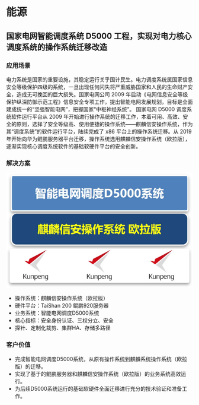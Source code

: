 <div class="markdown">

# 能源

## 国家电网智能调度系统 D5000 工程，实现对电力核心调度系统的操作系统迁移改造



### 应用场景

电力系统是国家的重要设施，其稳定运行关乎国计民生。电力调度系统属国家信息安全等级保护四级的系统，一旦出现任何闪失将严重威胁国家和人民的生命财产安全，造成无可挽回的巨大损失。国家电网公司 2009 年启动《电网信息安全等级保护纵深防御示范工程》信息安全专项工作，提出智能电网发展规划，目标是全面建成统一的“坚强智能电网”，把握国家“中枢神经系统”。
国家电网 D5000 调度系统软件运行平台从 2009 年开始进行操作系统的迁移工作，本着可用、高效、安全的原则，选择了安全等级高、使用便捷的操作系统——麒麟信安操作系统，作为其“调度系统”的软件运行平台，陆续完成了 x86 平台上的操作系统迁移。从 2019 年开始向华为鲲鹏服务器平台迁移，操作系统选用麒麟信安操作系统（欧拉版），逐渐实现核心调度系统软件的基础软硬件平台的安全创新。

### 解决方案

![e1](./image//e1.jpg)

- 操作系统：麒麟信安操作系统（欧拉版）
- 硬件平台：TaiShan 200 鲲鹏920服务器
- 业务系统：智能电网调度D5000系统
- 核心指标：安全身份认证、三权分立、安全
- 探针、定制化裁剪、集群HA、存储多路径

### 客户价值

- 完成智能电网调度D5000系统，从原有操作系统到麒麟系统操作系统（欧拉版）的迁移。
- 实现了基于的鲲鹏服务器和麒麟信安操作系统（欧拉版）的业务系统高效运行。
- 为后续D5000系统运行的基础软硬件全面迁移进行充分的技术验证和准备工作。

</div>
